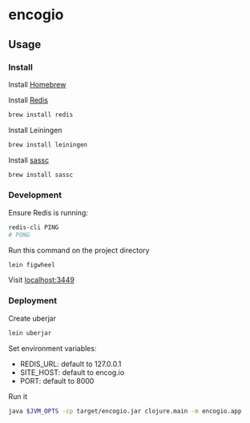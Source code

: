 # encogio

## Usage

### Install

Install [Homebrew](https://brew.sh)

Install [Redis](https://gist.github.com/tomysmile/1b8a321e7c58499ef9f9441b2faa0aa8)

```sh
brew install redis
```

Install Leiningen

```sh
brew install leiningen
```

Install [sassc](https://github.com/sass/sassc)

```sh
brew install sassc
```

### Development

Ensure Redis is running:

```sh
redis-cli PING
# PONG
```

Run this command on the project directory

```sh
lein figwheel
```

Visit [localhost:3449](http://localhost:3449)

### Deployment

Create uberjar

```sh
lein uberjar
```

Set environment variables:
 - REDIS_URL: default to 127.0.0.1
 - SITE_HOST: default to encog.io
 - PORT: default to 8000

Run it

```sh
java $JVM_OPTS -cp target/encogio.jar clojure.main -m encogio.app
```